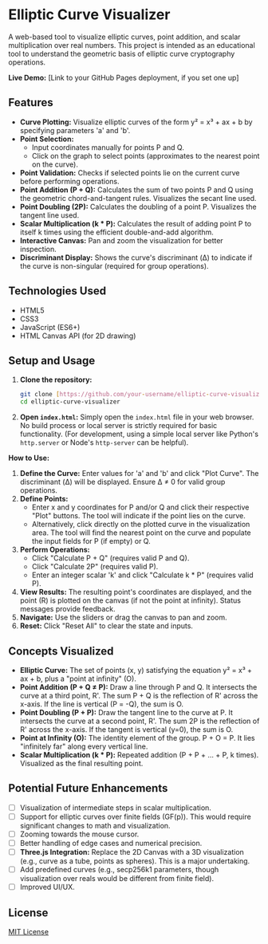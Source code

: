 # Elliptic Curve Visualizer

A web-based tool to visualize elliptic curves, point addition, and scalar multiplication over real numbers. This project is intended as an educational tool to understand the geometric basis of elliptic curve cryptography operations.

**Live Demo:** [Link to your GitHub Pages deployment, if you set one up]

## Features

* **Curve Plotting:** Visualize elliptic curves of the form y² = x³ + ax + b by specifying parameters 'a' and 'b'.
* **Point Selection:**
    * Input coordinates manually for points P and Q.
    * Click on the graph to select points (approximates to the nearest point on the curve).
* **Point Validation:** Checks if selected points lie on the current curve before performing operations.
* **Point Addition (P + Q):** Calculates the sum of two points P and Q using the geometric chord-and-tangent rules. Visualizes the secant line used.
* **Point Doubling (2P):** Calculates the doubling of a point P. Visualizes the tangent line used.
* **Scalar Multiplication (k * P):** Calculates the result of adding point P to itself k times using the efficient double-and-add algorithm.
* **Interactive Canvas:** Pan and zoom the visualization for better inspection.
* **Discriminant Display:** Shows the curve's discriminant (Δ) to indicate if the curve is non-singular (required for group operations).

## Technologies Used

* HTML5
* CSS3
* JavaScript (ES6+)
* HTML Canvas API (for 2D drawing)

## Setup and Usage

1.  **Clone the repository:**
    ```bash
    git clone [https://github.com/your-username/elliptic-curve-visualizer.git](https://www.google.com/search?q=https://github.com/your-username/elliptic-curve-visualizer.git)
    cd elliptic-curve-visualizer
    ```
2.  **Open `index.html`:**
    Simply open the `index.html` file in your web browser. No build process or local server is strictly required for basic functionality. (For development, using a simple local server like Python's `http.server` or Node's `http-server` can be helpful).

**How to Use:**

1.  **Define the Curve:** Enter values for 'a' and 'b' and click "Plot Curve". The discriminant (Δ) will be displayed. Ensure Δ ≠ 0 for valid group operations.
2.  **Define Points:**
    * Enter x and y coordinates for P and/or Q and click their respective "Plot" buttons. The tool will indicate if the point lies on the curve.
    * Alternatively, click directly on the plotted curve in the visualization area. The tool will find the nearest point on the curve and populate the input fields for P (if empty) or Q.
3.  **Perform Operations:**
    * Click "Calculate P + Q" (requires valid P and Q).
    * Click "Calculate 2P" (requires valid P).
    * Enter an integer scalar 'k' and click "Calculate k * P" (requires valid P).
4.  **View Results:** The resulting point's coordinates are displayed, and the point (R) is plotted on the canvas (if not the point at infinity). Status messages provide feedback.
5.  **Navigate:** Use the sliders or drag the canvas to pan and zoom.
6.  **Reset:** Click "Reset All" to clear the state and inputs.

## Concepts Visualized

* **Elliptic Curve:** The set of points (x, y) satisfying the equation y² = x³ + ax + b, plus a "point at infinity" (O).
* **Point Addition (P + Q ≠ P):** Draw a line through P and Q. It intersects the curve at a third point, R'. The sum P + Q is the reflection of R' across the x-axis. If the line is vertical (P = -Q), the sum is O.
* **Point Doubling (P + P):** Draw the tangent line to the curve at P. It intersects the curve at a second point, R'. The sum 2P is the reflection of R' across the x-axis. If the tangent is vertical (y=0), the sum is O.
* **Point at Infinity (O):** The identity element of the group. P + O = P. It lies "infinitely far" along every vertical line.
* **Scalar Multiplication (k * P):** Repeated addition (P + P + ... + P, k times). Visualized as the final resulting point.

## Potential Future Enhancements

* [ ] Visualization of intermediate steps in scalar multiplication.
* [ ] Support for elliptic curves over finite fields (GF(p)). This would require significant changes to math and visualization.
* [ ] Zooming towards the mouse cursor.
* [ ] Better handling of edge cases and numerical precision.
* [ ] **Three.js Integration:** Replace the 2D Canvas with a 3D visualization (e.g., curve as a tube, points as spheres). This is a major undertaking.
* [ ] Add predefined curves (e.g., secp256k1 parameters, though visualization over reals would be different from finite field).
* [ ] Improved UI/UX.

## License

[MIT License](LICENSE)